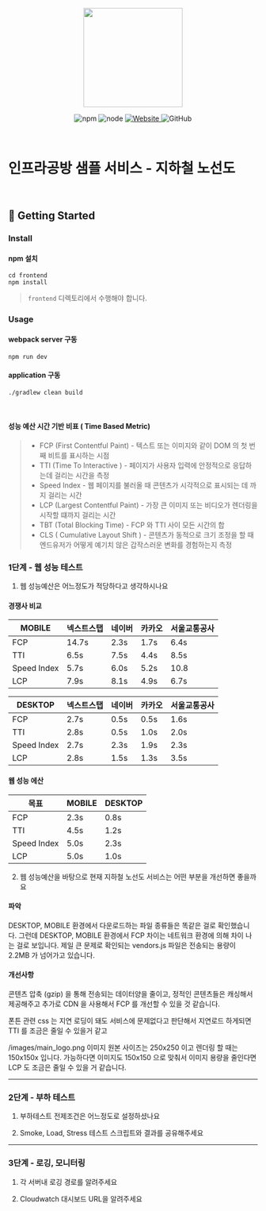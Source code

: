 <p align="center">
    <img width="200px;" src="https://raw.githubusercontent.com/woowacourse/atdd-subway-admin-frontend/master/images/main_logo.png"/>
</p>
<p align="center">
  <img alt="npm" src="https://img.shields.io/badge/npm-%3E%3D%205.5.0-blue">
  <img alt="node" src="https://img.shields.io/badge/node-%3E%3D%209.3.0-blue">
  <a href="https://edu.nextstep.camp/c/R89PYi5H" alt="nextstep atdd">
    <img alt="Website" src="https://img.shields.io/website?url=https%3A%2F%2Fedu.nextstep.camp%2Fc%2FR89PYi5H">
  </a>
  <img alt="GitHub" src="https://img.shields.io/github/license/next-step/atdd-subway-service">
</p>

<br>

# 인프라공방 샘플 서비스 - 지하철 노선도

<br>

## 🚀 Getting Started

### Install
#### npm 설치
```
cd frontend
npm install
```
> `frontend` 디렉토리에서 수행해야 합니다.

### Usage
#### webpack server 구동
```
npm run dev
```
#### application 구동
```
./gradlew clean build
```
<br>

#### 성능 예산 시간 기반 비표 ( Time Based Metric)
> - FCP (First Contentful Paint)  - 텍스트 또는 이미지와 같이 DOM 의 첫 번째 비트를 표시하는 시점
> - TTI (Time To Interactive ) - 페이지가 사용자 입력에 안정적으로 응답하는데 걸리는 시간을 측정
> - Speed Index - 웹 페이지를 불러올 때 콘텐츠가 시각적으로 표시되는 데 까지 걸리는 시간
> - LCP (Largest Contentful Paint) - 가장 큰 이미지 또는 비디오가 렌더링을 시작할 떄까지 걸리는 시간
> - TBT (Total Blocking Time)  - FCP 와 TTI 사이 모든 시간의 합
> - CLS ( Cumulative Layout Shift ) - 콘텐츠가 동적으로 크기 조정을 할 때 엔드유저가 어떻게 예기치 않은 갑작스러운 변화를 경험하는지 측정


### 1단계 - 웹 성능 테스트
1. 웹 성능예산은 어느정도가 적당하다고 생각하시나요


#### 경쟁사 비교
| MOBILE      | 넥스트스탭 | 네이버   | 카카오  | 서울교통공사 |
|-------------|-------|-------|------|--------|
| FCP         | 14.7s | 2.3s  | 1.7s | 6.4s   |
| TTI         | 6.5s  | 7.5s  | 4.4s | 8.5s   |
| Speed Index | 5.7s  | 6.0s  | 5.2s | 10.8   |
| LCP         | 7.9s  | 8.1s  | 4.9s | 6.7s   |


| DESKTOP     | 넥스트스탭 | 네이버  | 카카오   | 서울교통공사 |
|-------------|-------|------|-------|--------|
| FCP         | 2.7s  | 0.5s | 0.5s  | 1.6s   |
| TTI         | 2.8s  | 0.5s | 1.0s  | 2.0s   |
| Speed Index | 2.7s  | 2.3s | 1.9s  | 2.3s   |
| LCP         | 2.8s  | 1.5s | 1.3s  | 3.5s   |


#### 웹 성능 에산
| 목표          | MOBILE | DESKTOP |
|-------------|--------|---------|
| FCP         | 2.3s   | 0.8s    |
| TTI         | 4.5s   | 1.2s    |
| Speed Index | 5.0s   | 2.3s    |
| LCP         | 5.0s   | 1.0s    |


2. 웹 성능예산을 바탕으로 현재 지하철 노선도 서비스는 어떤 부분을 개선하면 좋을까요

#### 파악
DESKTOP, MOBILE 환경에서 다운로드하는 파일 종류들은 똑같은 걸로 확인했습니다.
그런데 DESKTOP, MOBILE 환경에서 FCP 차이는 네트워크 환경에 의해 차이 나는 걸로 보입니다.
제일 큰 문제로 확인되는 vendors.js 파일은 전송되는 용량이 2.2MB 가 넘어가고 있습니다.

#### 개선사항
콘텐츠 압축 (gzip) 을 통해 전송되는 데이터양을 줄이고,
정적인 콘텐츠들은 캐싱해서 제공해주고 추가로 CDN 을 사용해서 FCP 를 개선할 수 있을 것 같습니다. 

폰튼 관련 css 는 지연 로딩이 돼도 서비스에 문제없다고 판단해서 지연로드 하게되면 TTI 를 조금은 줄일 수 있을거 같고 

/images/main_logo.png 이미지 원본 사이즈는 250x250 이고 
렌더링 할 때는 150x150x 입니다. 가능하다면 이미지도 150x150 으로 맞춰서 이미지 용량을 줄인다면
LCP 도 조금은 줄일 수 있을 거 같습니다.


---

### 2단계 - 부하 테스트 
1. 부하테스트 전제조건은 어느정도로 설정하셨나요

2. Smoke, Load, Stress 테스트 스크립트와 결과를 공유해주세요

---

### 3단계 - 로깅, 모니터링
1. 각 서버내 로깅 경로를 알려주세요

2. Cloudwatch 대시보드 URL을 알려주세요
